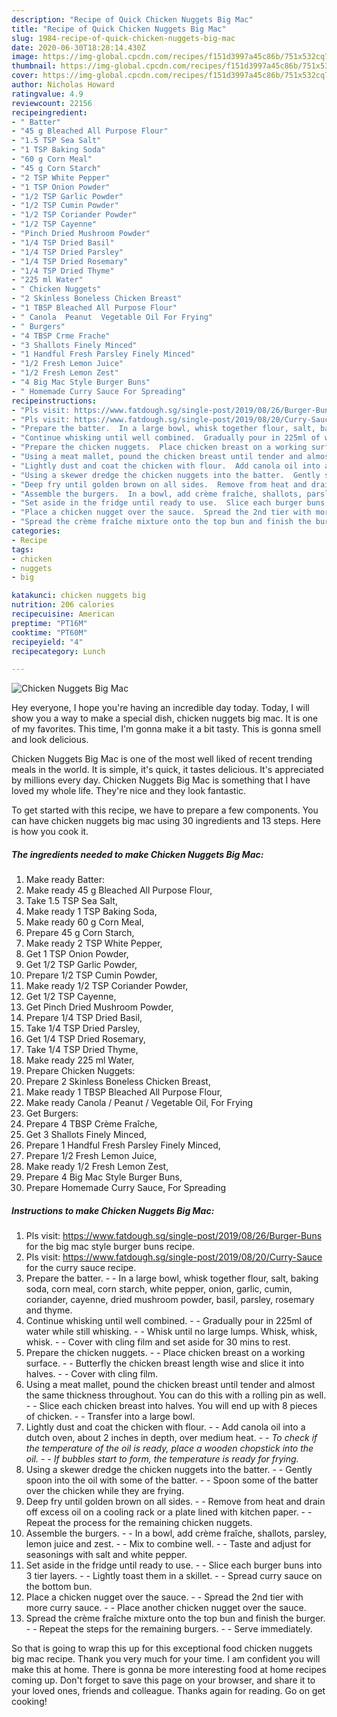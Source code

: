 ```yaml
---
description: "Recipe of Quick Chicken Nuggets Big Mac"
title: "Recipe of Quick Chicken Nuggets Big Mac"
slug: 1984-recipe-of-quick-chicken-nuggets-big-mac
date: 2020-06-30T18:28:14.430Z
image: https://img-global.cpcdn.com/recipes/f151d3997a45c86b/751x532cq70/chicken-nuggets-big-mac-recipe-main-photo.jpg
thumbnail: https://img-global.cpcdn.com/recipes/f151d3997a45c86b/751x532cq70/chicken-nuggets-big-mac-recipe-main-photo.jpg
cover: https://img-global.cpcdn.com/recipes/f151d3997a45c86b/751x532cq70/chicken-nuggets-big-mac-recipe-main-photo.jpg
author: Nicholas Howard
ratingvalue: 4.9
reviewcount: 22156
recipeingredient:
- " Batter"
- "45 g Bleached All Purpose Flour"
- "1.5 TSP Sea Salt"
- "1 TSP Baking Soda"
- "60 g Corn Meal"
- "45 g Corn Starch"
- "2 TSP White Pepper"
- "1 TSP Onion Powder"
- "1/2 TSP Garlic Powder"
- "1/2 TSP Cumin Powder"
- "1/2 TSP Coriander Powder"
- "1/2 TSP Cayenne"
- "Pinch Dried Mushroom Powder"
- "1/4 TSP Dried Basil"
- "1/4 TSP Dried Parsley"
- "1/4 TSP Dried Rosemary"
- "1/4 TSP Dried Thyme"
- "225 ml Water"
- " Chicken Nuggets"
- "2 Skinless Boneless Chicken Breast"
- "1 TBSP Bleached All Purpose Flour"
- " Canola  Peanut  Vegetable Oil For Frying"
- " Burgers"
- "4 TBSP Crme Frache"
- "3 Shallots Finely Minced"
- "1 Handful Fresh Parsley Finely Minced"
- "1/2 Fresh Lemon Juice"
- "1/2 Fresh Lemon Zest"
- "4 Big Mac Style Burger Buns"
- " Homemade Curry Sauce For Spreading"
recipeinstructions:
- "Pls visit: https://www.fatdough.sg/single-post/2019/08/26/Burger-Buns for the big mac style burger buns recipe."
- "Pls visit: https://www.fatdough.sg/single-post/2019/08/20/Curry-Sauce for the curry sauce recipe."
- "Prepare the batter.  In a large bowl, whisk together flour, salt, baking soda, corn meal, corn starch, white pepper, onion, garlic, cumin, coriander, cayenne, dried mushroom powder, basil, parsley, rosemary and thyme."
- "Continue whisking until well combined.  Gradually pour in 225ml of water while still whisking.  Whisk until no large lumps. Whisk, whisk, whisk.  Cover with cling film and set aside for 30 mins to rest."
- "Prepare the chicken nuggets.  Place chicken breast on a working surface.  Butterfly the chicken breast length wise and slice it into halves.  Cover with cling film."
- "Using a meat mallet, pound the chicken breast until tender and almost the same thickness throughout. You can do this with a rolling pin as well.  Slice each chicken breast into halves. You will end up with 8 pieces of chicken.  Transfer into a large bowl."
- "Lightly dust and coat the chicken with flour.  Add canola oil into a dutch oven, about 2 inches in depth, over medium heat.  *To check if the temperature of the oil is ready, place a wooden chopstick into the oil.  If bubbles start to form, the temperature is ready for frying.*"
- "Using a skewer dredge the chicken nuggets into the batter.  Gently spoon into the oil with some of the batter.  Spoon some of the batter over the chicken while they are frying."
- "Deep fry until golden brown on all sides.  Remove from heat and drain off excess oil on a cooling rack or a plate lined with kitchen paper.  Repeat the process for the remaining chicken nuggets."
- "Assemble the burgers.  In a bowl, add crème fraîche, shallots, parsley, lemon juice and zest.  Mix to combine well.  Taste and adjust for seasonings with salt and white pepper."
- "Set aside in the fridge until ready to use.  Slice each burger buns into 3 tier layers.  Lightly toast them in a skillet.  Spread curry sauce on the bottom bun."
- "Place a chicken nugget over the sauce.  Spread the 2nd tier with more curry sauce.  Place another chicken nugget over the sauce."
- "Spread the crème fraîche mixture onto the top bun and finish the burger.  Repeat the steps for the remaining burgers.  Serve immediately."
categories:
- Recipe
tags:
- chicken
- nuggets
- big

katakunci: chicken nuggets big 
nutrition: 206 calories
recipecuisine: American
preptime: "PT16M"
cooktime: "PT60M"
recipeyield: "4"
recipecategory: Lunch

---
```



![Chicken Nuggets Big Mac](https://img-global.cpcdn.com/recipes/f151d3997a45c86b/751x532cq70/chicken-nuggets-big-mac-recipe-main-photo.jpg)

Hey everyone, I hope you're having an incredible day today. Today, I will show you a way to make a special dish, chicken nuggets big mac. It is one of my favorites. This time, I'm gonna make it a bit tasty. This is gonna smell and look delicious.

Chicken Nuggets Big Mac is one of the most well liked of recent trending meals in the world. It is simple, it's quick, it tastes delicious. It's appreciated by millions every day. Chicken Nuggets Big Mac is something that I have loved my whole life. They're nice and they look fantastic.




To get started with this recipe, we have to prepare a few components. You can have chicken nuggets big mac using 30 ingredients and 13 steps. Here is how you cook it.

<!--inarticleads1-->

##### The ingredients needed to make Chicken Nuggets Big Mac:

1. Make ready  Batter:
1. Make ready 45 g Bleached All Purpose Flour,
1. Take 1.5 TSP Sea Salt,
1. Make ready 1 TSP Baking Soda,
1. Make ready 60 g Corn Meal,
1. Prepare 45 g Corn Starch,
1. Make ready 2 TSP White Pepper,
1. Get 1 TSP Onion Powder,
1. Get 1/2 TSP Garlic Powder,
1. Prepare 1/2 TSP Cumin Powder,
1. Make ready 1/2 TSP Coriander Powder,
1. Get 1/2 TSP Cayenne,
1. Get Pinch Dried Mushroom Powder,
1. Prepare 1/4 TSP Dried Basil,
1. Take 1/4 TSP Dried Parsley,
1. Get 1/4 TSP Dried Rosemary,
1. Take 1/4 TSP Dried Thyme,
1. Make ready 225 ml Water,
1. Prepare  Chicken Nuggets:
1. Prepare 2 Skinless Boneless Chicken Breast,
1. Make ready 1 TBSP Bleached All Purpose Flour,
1. Make ready  Canola / Peanut / Vegetable Oil, For Frying
1. Get  Burgers:
1. Prepare 4 TBSP Crème Fraîche,
1. Get 3 Shallots Finely Minced,
1. Prepare 1 Handful Fresh Parsley Finely Minced,
1. Prepare 1/2 Fresh Lemon Juice,
1. Make ready 1/2 Fresh Lemon Zest,
1. Prepare 4 Big Mac Style Burger Buns,
1. Prepare  Homemade Curry Sauce, For Spreading




<!--inarticleads2-->

##### Instructions to make Chicken Nuggets Big Mac:

1. Pls visit: https://www.fatdough.sg/single-post/2019/08/26/Burger-Buns for the big mac style burger buns recipe.
1. Pls visit: https://www.fatdough.sg/single-post/2019/08/20/Curry-Sauce for the curry sauce recipe.
1. Prepare the batter. -  - In a large bowl, whisk together flour, salt, baking soda, corn meal, corn starch, white pepper, onion, garlic, cumin, coriander, cayenne, dried mushroom powder, basil, parsley, rosemary and thyme.
1. Continue whisking until well combined. -  - Gradually pour in 225ml of water while still whisking. -  - Whisk until no large lumps. Whisk, whisk, whisk. -  - Cover with cling film and set aside for 30 mins to rest.
1. Prepare the chicken nuggets. -  - Place chicken breast on a working surface. -  - Butterfly the chicken breast length wise and slice it into halves. -  - Cover with cling film.
1. Using a meat mallet, pound the chicken breast until tender and almost the same thickness throughout. You can do this with a rolling pin as well. -  - Slice each chicken breast into halves. You will end up with 8 pieces of chicken. -  - Transfer into a large bowl.
1. Lightly dust and coat the chicken with flour. -  - Add canola oil into a dutch oven, about 2 inches in depth, over medium heat. -  - *To check if the temperature of the oil is ready, place a wooden chopstick into the oil. -  - If bubbles start to form, the temperature is ready for frying.*
1. Using a skewer dredge the chicken nuggets into the batter. -  - Gently spoon into the oil with some of the batter. -  - Spoon some of the batter over the chicken while they are frying.
1. Deep fry until golden brown on all sides. -  - Remove from heat and drain off excess oil on a cooling rack or a plate lined with kitchen paper. -  - Repeat the process for the remaining chicken nuggets.
1. Assemble the burgers. -  - In a bowl, add crème fraîche, shallots, parsley, lemon juice and zest. -  - Mix to combine well. -  - Taste and adjust for seasonings with salt and white pepper.
1. Set aside in the fridge until ready to use. -  - Slice each burger buns into 3 tier layers. -  - Lightly toast them in a skillet. -  - Spread curry sauce on the bottom bun.
1. Place a chicken nugget over the sauce. -  - Spread the 2nd tier with more curry sauce. -  - Place another chicken nugget over the sauce.
1. Spread the crème fraîche mixture onto the top bun and finish the burger. -  - Repeat the steps for the remaining burgers. -  - Serve immediately.




So that is going to wrap this up for this exceptional food chicken nuggets big mac recipe. Thank you very much for your time. I am confident you will make this at home. There is gonna be more interesting food at home recipes coming up. Don't forget to save this page on your browser, and share it to your loved ones, friends and colleague. Thanks again for reading. Go on get cooking!

